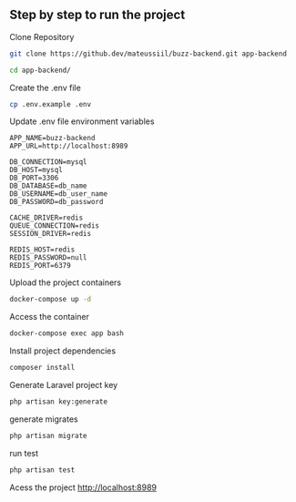 ## Step by step to run the project

Clone Repository
```sh
git clone https://github.dev/mateussiil/buzz-backend.git app-backend
```

```sh
cd app-backend/
```


Create the .env file
```sh
cp .env.example .env
```


Update .env file environment variables
```
APP_NAME=buzz-backend
APP_URL=http://localhost:8989

DB_CONNECTION=mysql
DB_HOST=mysql
DB_PORT=3306
DB_DATABASE=db_name
DB_USERNAME=db_user_name
DB_PASSWORD=db_password

CACHE_DRIVER=redis
QUEUE_CONNECTION=redis
SESSION_DRIVER=redis

REDIS_HOST=redis
REDIS_PASSWORD=null
REDIS_PORT=6379
```


Upload the project containers
```sh
docker-compose up -d
```


Access the container
```sh
docker-compose exec app bash
```


Install project dependencies
```sh
composer install
```


Generate Laravel project key
```sh
php artisan key:generate
```

generate migrates
```sh
php artisan migrate
```

run test
```sh
php artisan test
```


Acess the project
[http://localhost:8989](http://localhost:8989)
